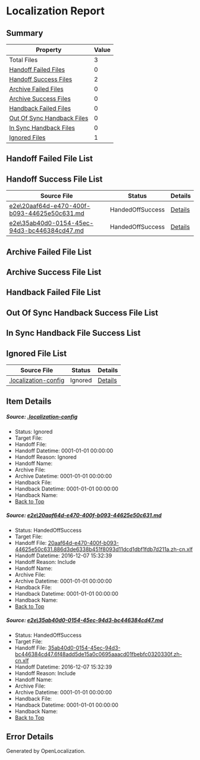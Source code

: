 # <a name='report-top'></a> Localization Report

## Summary
 Property | Value 
 -------- | ----- 
 Total Files | 3
[ Handoff Failed Files ](#handoff-failed-list)| 0
[ Handoff Success Files ](#handoff-success-list)| 2
[ Archive Failed Files ](#archive-failed-list)| 0
[ Archive Success Files ](#archive-success-list)| 0
[ Handback Failed Files ](#handback-failed-list)| 0
[ Out Of Sync Handback Files ](#outofsync-handback-success-list)| 0
[ In Sync Handback Files ](#insync-handback-success-list)| 0
[ Ignored Files ](#ignored-list)| 1

## <a name='handoff-failed-list'></a> Handoff Failed File List

## <a name='handoff-success-list'></a> Handoff Success File List
 Source File | Status | Details 
 ----------- | ------ | ------- 
 [e2e\20aaf64d-e470-400f-b093-44625e50c631.md](https://github.com/OpenLocalizationTestOrg/ol-test0/blob/2c4910f1c46ba9a293ab645ca8510ed0ad202352/e2e/20aaf64d-e470-400f-b093-44625e50c631.md) | HandedOffSuccess | [Details](#e154ae8f7d0305984e1689da223b2c893781be441)
 [e2e\35ab40d0-0154-45ec-94d3-bc446384cd47.md](https://github.com/OpenLocalizationTestOrg/ol-test0/blob/2c4910f1c46ba9a293ab645ca8510ed0ad202352/e2e/35ab40d0-0154-45ec-94d3-bc446384cd47.md) | HandedOffSuccess | [Details](#6f48ffa4db57dcfb3bd25ffd1bed35fae5fdd0292)

## <a name='archive-failed-list'></a> Archive Failed File List

## <a name='archive-success-list'></a> Archive Success File List

## <a name='handback-failed-list'></a> Handback Failed File List

## <a name='outofsync-handback-success-list'></a> Out Of Sync Handback Success File List

## <a name='insync-handback-success-list'></a> In Sync Handback File Success List

## <a name='ignored-list'></a> Ignored File List
 Source File | Status | Details 
 ----------- | ------ | ------- 
 [.localization-config](https://github.com/OpenLocalizationTestOrg/ol-test0/blob/2c4910f1c46ba9a293ab645ca8510ed0ad202352/.localization-config) | Ignored | [Details](#c268a05ecaa7ec85942ed632c29928ee5bd6da8d0)

## Item Details
##### <a name='c268a05ecaa7ec85942ed632c29928ee5bd6da8d0'></a> Source: [.localization-config](https://github.com/OpenLocalizationTestOrg/ol-test0/blob/2c4910f1c46ba9a293ab645ca8510ed0ad202352/.localization-config)
* Status: Ignored
* Target File: 
* Handoff File: 
* Handoff Datetime: 0001-01-01 00:00:00
* Handoff Reason: Ignored
* Handoff Name: 
* Archive File: 
* Archive Datetime: 0001-01-01 00:00:00
* Handback File: 
* Handback Datetime: 0001-01-01 00:00:00
* Handback Name: 
* [Back to Top](#report-top)

##### <a name='e154ae8f7d0305984e1689da223b2c893781be441'></a> Source: [e2e\20aaf64d-e470-400f-b093-44625e50c631.md](https://github.com/OpenLocalizationTestOrg/ol-test0/blob/2c4910f1c46ba9a293ab645ca8510ed0ad202352/e2e/20aaf64d-e470-400f-b093-44625e50c631.md)
* Status: HandedOffSuccess
* Target File: 
* Handoff File: [20aaf64d-e470-400f-b093-44625e50c631.886d3de6338b451f8093d11dcd1dbf1fdb7d211a.zh-cn.xlf](https://github.com/OpenLocalizationTestOrg/ol-test0-handoff/blob/e9fced3c6b888ea3aecadb4b3f828d1ff4291f86/ol-handoff/OpenLocalizationTestOrg/ol-test0-zhcn/qimu/ht/20aaf64d-e470-400f-b093-44625e50c631.886d3de6338b451f8093d11dcd1dbf1fdb7d211a.zh-cn.xlf)
* Handoff Datetime: 2016-12-07 15:32:39
* Handoff Reason: Include
* Handoff Name: 
* Archive File: 
* Archive Datetime: 0001-01-01 00:00:00
* Handback File: 
* Handback Datetime: 0001-01-01 00:00:00
* Handback Name: 
* [Back to Top](#report-top)

##### <a name='6f48ffa4db57dcfb3bd25ffd1bed35fae5fdd0292'></a> Source: [e2e\35ab40d0-0154-45ec-94d3-bc446384cd47.md](https://github.com/OpenLocalizationTestOrg/ol-test0/blob/2c4910f1c46ba9a293ab645ca8510ed0ad202352/e2e/35ab40d0-0154-45ec-94d3-bc446384cd47.md)
* Status: HandedOffSuccess
* Target File: 
* Handoff File: [35ab40d0-0154-45ec-94d3-bc446384cd47.6f48add5de15a0c0695aaacd01fbebfc0320330f.zh-cn.xlf](https://github.com/OpenLocalizationTestOrg/ol-test0-handoff/blob/e9fced3c6b888ea3aecadb4b3f828d1ff4291f86/ol-handoff/OpenLocalizationTestOrg/ol-test0-zhcn/qimu/ht/35ab40d0-0154-45ec-94d3-bc446384cd47.6f48add5de15a0c0695aaacd01fbebfc0320330f.zh-cn.xlf)
* Handoff Datetime: 2016-12-07 15:32:39
* Handoff Reason: Include
* Handoff Name: 
* Archive File: 
* Archive Datetime: 0001-01-01 00:00:00
* Handback File: 
* Handback Datetime: 0001-01-01 00:00:00
* Handback Name: 
* [Back to Top](#report-top)


## Error Details

Generated by OpenLocalization.
